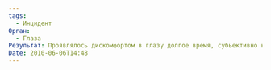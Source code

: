```yaml
---
tags:
  - Инцидент
Орган:
  - Глаза
Результат: Проявлялось дискомфортом в глазу долгое время, субьективно например этот глаз сильнее слезится при ветре сейчас. Дата примерная
Date: 2010-06-06T14:48
---
```


